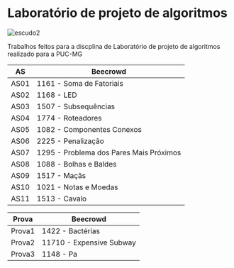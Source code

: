 # Laboratório de projeto de algoritmos
![escudo2](https://img.shields.io/badge/license-MIT-green)

Trabalhos feitos para a discplina de Laboratório de projeto de algoritmos realizado para a PUC-MG

|    AS    |    Beecrowd   |  
|----------|---------------|
|   AS01   |  1161 - Soma de Fatoriais |
|   AS02   |  1168 - LED  | 
|   AS03   |  1507 - Subsequências | 
|   AS04   |  1774 - Roteadores |
|   AS05   |  1082 - Componentes Conexos   | 
|   AS06   |  2225 - Penalização | 
|   AS07   |  1295 - Problema dos Pares Mais Próximos |
|   AS08   |  1088 - Bolhas e Baldes   | 
|   AS09   |  1517 - Maçãs | 
|   AS10   |  1021 - Notas e Moedas |
|   AS11   |  1513 - Cavalo   | 


|  Prova  |    Beecrowd   |  
|---------|---------------|
| Prova1  |  1422 - Bactérias |
| Prova2  |  11710 - Expensive Subway  | 
| Prova3  |  1148 - Pa | 

